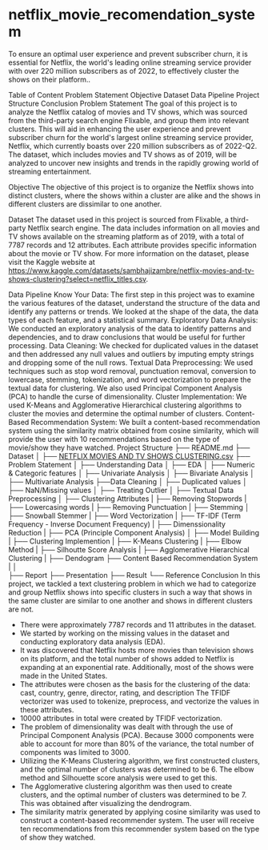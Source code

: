 # netflix_movie_recomendation_system
To ensure an optimal user experience and prevent subscriber churn, it is essential for Netflix, the world's leading online streaming service provider with over 220 million subscribers as of 2022, to effectively cluster the shows on their platform..

Table of Content
Problem Statement
Objective
Dataset
Data Pipeline
Project Structure
Conclusion
Problem Statement
The goal of this project is to analyze the Netflix catalog of movies and TV shows, which was sourced from the third-party search engine Flixable, and group them into relevant clusters. This will aid in enhancing the user experience and prevent subscriber churn for the world's largest online streaming service provider, Netflix, which currently boasts over 220 million subscribers as of 2022-Q2. The dataset, which includes movies and TV shows as of 2019, will be analyzed to uncover new insights and trends in the rapidly growing world of streaming entertainment.

Objective
The objective of this project is to organize the Netflix shows into distinct clusters, where the shows within a cluster are alike and the shows in different clusters are dissimilar to one another.

Dataset
The dataset used in this project is sourced from Flixable, a third-party Netflix search engine. The data includes information on all movies and TV shows available on the streaming platform as of 2019, with a total of 7787 records and 12 attributes. Each attribute provides specific information about the movie or TV show. For more information on the dataset, please visit the Kaggle website at https://www.kaggle.com/datasets/sambhajizambre/netflix-movies-and-tv-shows-clustering?select=netflix_titles.csv.

Data Pipeline
Know Your Data: The first step in this project was to examine the various features of the dataset, understand the structure of the data and identify any patterns or trends. We looked at the shape of the data, the data types of each feature, and a statistical summary.
Exploratory Data Analysis: We conducted an exploratory analysis of the data to identify patterns and dependencies, and to draw conclusions that would be useful for further processing.
Data Cleaning: We checked for duplicated values in the dataset and then addressed any null values and outliers by imputing empty strings and dropping some of the null rows.
Textual Data Preprocessing: We used techniques such as stop word removal, punctuation removal, conversion to lowercase, stemming, tokenization, and word vectorization to prepare the textual data for clustering. We also used Principal Component Analysis (PCA) to handle the curse of dimensionality.
Cluster Implementation: We used K-Means and Agglomerative Hierarchical clustering algorithms to cluster the movies and determine the optimal number of clusters.
Content-Based Recommendation System: We built a content-based recommendation system using the similarity matrix obtained from cosine similarity, which will provide the user with 10 recommendations based on the type of movie/show they have watched.
Project Structure
├── README.md
├── Dataset 
│   ├── [NETFLIX MOVIES AND TV SHOWS CLUSTERING.csv](https://github.com/Navneet2409/netflix-movies-and-tv-shows-clustering/files/10660309/NETFLIX.MOVIES.AND.TV.SHOWS.CLUSTERING.csv)
├── Problem Statement
│
├── Understanding Data
│
├── EDA
│   ├── Numeric & Categoric features
│   ├── Univariate Analysis
│   ├── Bivariate Analysis
│   ├── Multivariate Analysis
├──Data Cleaning
│   ├── Duplicated values
│   ├── NaN/Missing values
│   ├── Treating Outlier 
│
├── Textual Data Preprocessing
│   ├── Clustering Attributes
|   ├── Removing Stopwords
|   ├── Lowercasing words
|   ├── Removing Punctuation
|   ├── Stemming
│       ├── Snowball Stemmer
|   ├── Word Vectorization
|       ├── TF-IDF (Term Frequency - Inverse Document Frequency)
|   ├── Dimenssionality Reduction
|       ├── PCA (Principle Component Analysis)
│
├── Model Building
|   ├── Clustering Implemention
|       ├── K-Means Clustering
|           ├── Elbow Method
|           ├── Silhoutte Score Analysis
|       ├── Agglomerative Hierarchical Clustering
|           ├── Dendogram
├── Content Based Recommendation System
|
│   
├── Report
├── Presentation
├── Result
└── Reference
Conclusion
In this project, we tackled a text clustering problem in which we had to categorize and group Netflix shows into specific clusters in such a way that shows in the same cluster are similar to one another and shows in different clusters are not.

- There were approximately 7787 records and 11 attributes in the dataset.
- We started by working on the missing values in the dataset and conducting exploratory data analysis (EDA).
- It was discovered that Netflix hosts more movies than television shows on its platform, and the total number of shows added to Netflix is expanding at an 
exponential rate. Additionally, most of the shows were made in the United States.
- The attributes were chosen as the basis for the clustering of the data: cast, country, genre, director, rating, and description The TFIDF vectorizer was 
used to tokenize, preprocess, and vectorize the values in these attributes.
- 10000 attributes in total were created by TFIDF vectorization.
- The problem of dimensionality was dealt with through the use of Principal Component Analysis (PCA). Because 3000 components were able to account for more than 
80% of the variance, the total number of components was limited to 3000.
- Utilizing the K-Means Clustering algorithm, we first constructed clusters, and the optimal number of clusters was determined to be 6. The elbow method and 
Silhouette score analysis were used to get this.
- The Agglomerative clustering algorithm was then used to create clusters, and the optimal number of clusters was determined to be 7. This was obtained after 
visualizing the dendrogram.
- The similarity matrix generated by applying cosine similarity was used to construct a content-based recommender system. The user will receive ten 
recommendations from this recommender system based on the type of show they watched.
